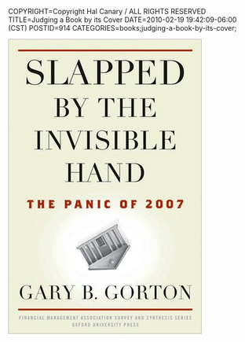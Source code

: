 COPYRIGHT=Copyright Hal Canary / ALL RIGHTS RESERVED
TITLE=Judging a Book by its Cover
DATE=2010-02-19 19:42:09-06:00 (CST)
POSTID=914
CATEGORIES=books;judging-a-book-by-its-cover;

[![Slapped by the Invisible Hand: The Panic of 2007 by Gary Gorton. (9780199734153)](/images/48f01db9e0e4136f24fb58379f23ec840fa9e1b2.jpg)](/isbn/?0199734151/Slapped+by+the+Invisible+Hand)
